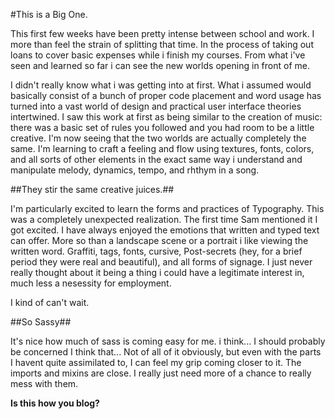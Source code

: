 #This is a Big One.

This first few weeks have been pretty intense between school and work. I more than feel the strain of splitting that time. In the process of taking out loans to cover basic expenses while i finish my courses. From what i've seen and learned so far i can see the new worlds opening in front of me. 

I didn't really know what i was getting into at first. What i assumed would basically consist of a bunch of proper code placement and word usage has turned into a vast world of design and practical user interface theories intertwined. I saw this work at first as being similar to the creation of music: there was a basic set of rules you followed and you had room to be a little creative. I'm now seeing that the two worlds are actually completely the same. I'm learning to craft a feeling and flow using textures, fonts, colors, and all sorts of other elements in the exact same way i understand and manipulate melody, dynamics, tempo, and rhthym in a song. 

##They stir the same creative juices.##

I'm particularly excited to learn the forms and practices of Typography. This was a completely unexpected realization. The first time Sam mentioned it I got excited. I have always enjoyed the emotions that written and typed text can offer. More so than a landscape scene or a portrait i like viewing the written word. Graffiti, tags, fonts, cursive, Post-secrets (hey, for a brief period they were real and beautiful), and all forms of signage. I just never really thought about it being a thing i could have a legitimate interest in, much less a nesessity for employment. 

I kind of can't wait. 

##So Sassy##

It's nice how much of sass is coming easy for me. i think... I should probably be concerned I think that... Not of all of it obviously, but even with the parts I havent quite assimilated to, I can feel my grip coming closer to it. The imports and mixins are close. I really just need more of a chance to really mess with them. 

**Is this how you blog?**